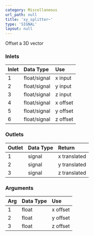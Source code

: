 ```yaml
---
category: Miscellaneous
url_path: null
title: 'xy_splitter~'
type: 'SIGNAL'
layout: null
---
```


Offset a 3D vector

### Inlets

| Inlet | Data Type    | Use      |
|:------|:-------------|:---------|
| 1     | float/signal | x input  |
| 2     | float/signal | y input  |
| 3     | float/signal | z input  |
| 4     | float/signal | x offset |
| 5     | float/signal | y offset |
| 6     | float/signal | z offset |

### Outlets

| Outlet | Data Type | Return       |
|:-------|:----------|:-------------|
| 1      | signal    | x translated |
| 2      | signal    | y translated |
| 3      | signal    | z translated |

### Arguments

| Arg | Data Type | Use      |
|:----|:----------|:---------|
| 1   | float     | x offset |
| 2   | float     | y offset |
| 3   | float     | z offset |

